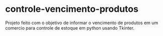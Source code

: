 # controle-vencimento-produtos
Projeto feito com o objetivo de informar o vencimento de produtos em um comercio para controle de estoque em python usando Tkinter.
